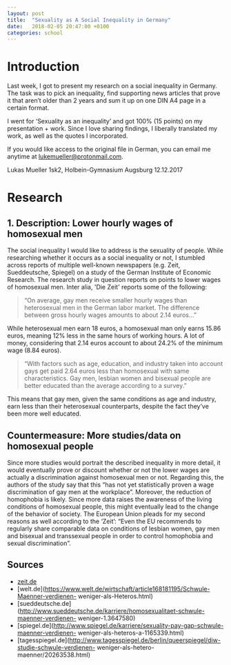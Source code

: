```yaml
---
layout: post
title:  "Sexuality as A Social Inequality in Germany"
date:   2018-02-05 20:47:00 +0100
categories: school
---
```

# Introduction
Last week, I got to present my research on a social inequality in Germany. The task was to pick an inequality, find supporting news articles that prove it that aren’t older than 2 years and sum it up on one DIN A4 page in a certain format.

I went for ‘Sexuality as an inequality’ and got 100% (15 points) on my presentation + work. Since I love sharing findings, I liberally translated my work, as well as the quotes I incorporated.

If you would like access to the original file in German, you can email me anytime at lukemueller@protonmail.com.

Lukas Mueller
1sk2, Holbein-Gymnasium Augsburg
12.12.2017

# Research
## 1. Description: Lower hourly wages of homosexual men
The social inequality I would like to address is the sexuality of people. While researching whether it occurs as a social inequality or not, I stumbled across reports of multiple well-known newspapers (e.g. Zeit, Sueddeutsche, Spiegel) on a study of the German Institute of Economic Research. The research study in question reports on points to lower wages of homosexual men. Inter alia, 'Die Zeit' reports some of the following:

> “On average, gay men receive smaller hourly wages than heterosexual men in the German labor market. The difference between gross hourly wages amounts to about 2.14 euros…”

While heterosexual men earn 18 euros, a homosexual man only earns 15.86 euros, meaning 12% less in the same hours of working hours. A lot of money, considering that 2.14 euros account to about 24.2% of the minimum wage (8.84 euros).

> “With factors such as age, education, and industry taken into account gays get paid 2.64 euros less than homosexual with same characteristics. Gay men, lesbian women and bisexual people are better educated than the average according to a survey.”

This means that gay men, given the same conditions as age and industry, earn less than their heterosexual counterparts, despite the fact they’ve been more well educated.

## Countermeasure: More studies/data on homosexual people
Since more studies would portrait the described inequality in more detail, it would eventually prove or discount whether or not the lower wages are actually a discrimination against homosexual men or not. Regarding this, the authors of the study say that this “has not yet statistically proven a wage discrimination of gay men at the workplace”.
Moreover, the reduction of homophobia is likely. Since more data raises the awareness of the living conditions of homosexual people, this might eventually lead to the change of the behavior of society. The European Union pleads for my second reasons as well according to the ‘Zeit’: “Even the EU recommends to regularly share comparable data on conditions of lesbian women, gay men and bisexual and transsexual people in order to control homophobia and sexual discrimination”.

## Sources
* [zeit.de](http://www.zeit.de/wirtschaft/2017-08/arbeitsmarkt-schwule-studenlohn)
* [welt.de](https://www.welt.de/wirtschaft/article168181195/Schwule-Maenner-verdienen- weniger-als-Heteros.html)
* [sueddeutsche.de](http://www.sueddeutsche.de/karriere/homosexualitaet-schwule-maenner-verdienen- weniger-1.3647580)
* [spiegel.de](http://www.spiegel.de/karriere/sexuality-pay-gap-schwule-maenner-verdienen- weniger-als-heteros-a-1165339.html)
* [tagesspiegel.de](http://www.tagesspiegel.de/berlin/queerspiegel/diw-studie-schwule-verdienen- weniger-als-hetero-maenner/20263538.html)
